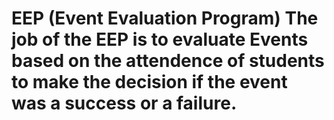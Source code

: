 # EEP (Event Evaluation Program) The job of the EEP is to evaluate Events based on the attendence of students to make the decision if the event was a success or a failure.
